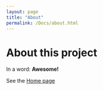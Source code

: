 ```yaml
---
layout: page
title: "About"
permalink: /Docs/about.html
---
```


# About this project

In a word: **Awesome!**

See the [Home page](/Docs/index.html)